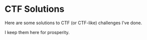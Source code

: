 # CTF Solutions

Here are some solutions to CTF (or CTF-like) challenges I've done.

I keep them here for prosperity.
